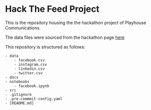 # Hack The Feed Project

This is the repository housing the the hackathon project of Playhouse Communications.

The data files were sourced from the hackathon page [here](https://portfolio.diceytech.co.uk/project-opportunity/1692893137471x831086163701530600)

This repository is structured as follows:

    - data
        - facebook.csv
        - instagram.csv
        - linkedin.csv
        - twitter.csv
    - docs
    - notebooks
        - facebook.ipynb
    - src
    - .gitignore
    - .pre-commmit-config.yaml
    - [README.md]
